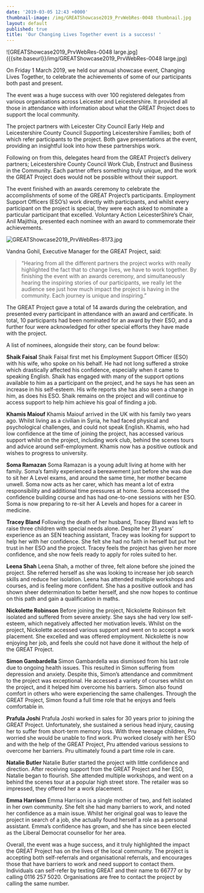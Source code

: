 ```yaml
---
date: '2019-03-05 12:43 +0000'
thumbnail-image: /img/GREATShowcase2019_PrvWebRes-0048 thumbnail.jpg
layout: default
published: true
title: 'Our Changing Lives Together event is a success! '
---
```

![GREATShowcase2019_PrvWebRes-0048 large.jpg]({{site.baseurl}}/img/GREATShowcase2019_PrvWebRes-0048 large.jpg)

On Friday 1 March 2019, we held our annual showcase event, Changing Lives Together, to celebrate the achievements of some of our participants both past and present. 

The event was a huge success with over 100 registered delegates from various organisations across Leicester and Leicestershire. It provided all those in attendance with information about what the GREAT Project does to support the local community.

The project partners with Leicester City Council Early Help and Leicestershire County Council Supporting Leicestershire Families; both of which refer participants to the project. Both gave presentations at the event, providing an insightful look into how these partnerships work.  

Following on from this, delegates heard from the GREAT Project’s delivery partners; Leicestershire County Council Work Club, Enstruct and Business in the Community. Each partner offers something truly unique, and the work the GREAT Project does would not be possible without their support. 

The event finished with an awards ceremony to celebrate the accomplishments of some of the GREAT Project’s participants. Employment Support Officers (ESO’s) work directly with participants, and whilst every participant on the project is special, they were each asked to nominate a particular participant that excelled. Voluntary Action LeicesterShire’s Chair, Anil Majithia, presented each nominee with an award to commemorate their achievements.

![GREATShowcase2019_PrvWebRes-8173.jpg]({{site.baseurl}}/img/GREATShowcase2019_PrvWebRes-8173.jpg)

Vandna Gohil, Executive Manager for the GREAT Project, said: 

> “Hearing from all the different partners the project works with really highlighted the fact that to change lives, we have to work together. By finishing the event with an awards ceremony, and simultaneously hearing the inspiring stories of our participants, we really let the audience see just how much impact the project is having in the community. Each journey is unique and inspiring.”

The GREAT Project gave a total of 14 awards during the celebration, and presented every participant in attendance with an award and certificate. In total, 10 participants had been nominated for an award by their ESO, and a further four were acknowledged for other special efforts they have made with the project. 

A list of nominees, alongside their story, can be found below:

**Shaik Faisal**
Shaik Faisal first met his Employment Support Officer (ESO) with his wife, who spoke on his behalf. He had not long suffered a stroke which drastically affected his confidence, especially when it came to speaking English. Shaik has engaged with many of the support options available to him as a participant on the project, and he says he has seen an increase in his self-esteem. His wife reports she has also seen a change in him, as does his ESO. Shaik remains on the project and will continue to access support to help him achieve his goal of finding a job.

**Khamis Maiouf**
Khamis Maiouf arrived in the UK with his family two years ago. Whilst living as a civilian in Syria, he had faced physical and psychological challenges, and could not speak English. Khamis, who had low confidence at the time of joining the project, has accessed various support whilst on the project, including work club, behind the scenes tours and advice around self-employment. Khamis now has a positive outlook and wishes to progress to university. 

**Soma Ramazan**
Soma Ramazan is a young adult living at home with her family. Soma’s family experienced a bereavement just before she was due to sit her A Level exams, and around the same time, her mother became unwell. Soma now acts as her carer, which has meant a lot of extra responsibility and additional time pressures at home. Soma accessed the confidence building course and has had one-to-one sessions with her ESO. Soma is now preparing to re-sit her A Levels and hopes for a career in medicine. 

**Tracey Bland**
Following the death of her husband, Tracey Bland was left to raise three children with special needs alone. Despite her 21 years’ experience as an SEN teaching assistant, Tracey was looking for support to help her with her confidence. She felt she had no faith in herself but put her trust in her ESO and the project. Tracey feels the project has given her more confidence, and she now feels ready to apply for roles suited to her. 

**Leena Shah**
Leena Shah, a mother of three, felt alone before she joined the project. She referred herself as she was looking to increase her job search skills and reduce her isolation. Leena has attended multiple workshops and courses, and is feeling more confident. She has a positive outlook and has shown sheer determination to better herself, and she now hopes to continue on this path and gain a qualification in maths. 

**Nickolette Robinson**
Before joining the project, Nickolette Robinson felt isolated and suffered from severe anxiety. She says she had very low self-esteem, which negatively affected her motivation levels. Whilst on the project, Nickolette accessed various support and went on to accept a work placement. She excelled and was offered employment. Nickolette is now enjoying her job, and feels she could not have done it without the help of the GREAT Project. 

**Simon Gambardella**
Simon Gambardella was dismissed from his last role due to ongoing health issues. This resulted in Simon suffering from depression and anxiety. Despite this, Simon’s attendance and commitment to the project was exceptional. He accessed a variety of courses whilst on the project, and it helped him overcome his barriers. Simon also found comfort in others who were experiencing the same challenges. Through the GREAT Project, Simon found a full time role that he enjoys and feels comfortable in. 

**Prafula Joshi**
Prafula Joshi worked in sales for 30 years prior to joining the GREAT Project. Unfortunately, she sustained a serious head injury, causing her to suffer from short-term memory loss. With three teenage children, Pru worried she would be unable to find work. Pru worked closely with her ESO and with the help of the GREAT Project, Pru attended various sessions to overcome her barriers. Pru ultimately found a part time role in care. 

**Natalie Butler**
Natalie Butler started the project with little confidence and direction. After receiving support from the GREAT Project and her ESO, Natalie began to flourish. She attended multiple workshops, and went on a behind the scenes tour at a popular high street store. The retailer was so impressed, they offered her a work placement. 

**Emma Harrison**
Emma Harrison is a single mother of two, and felt isolated in her own community. She felt she had many barriers to work, and noted her confidence as a main issue.  Whilst her original goal was to leave the project in search of a job, she actually found herself a role as a personal assistant. Emma’s confidence has grown, and she has since been elected as the Liberal Democrat counsellor for her area. 

Overall, the event was a huge success, and it truly highlighted the impact the GREAT Project has on the lives of the local community. The project is accepting both self-referrals and organisational referrals, and encourages those that have barriers to work and need support to contact them. Individuals can self-refer by texting GREAT and their name to 66777 or by calling 0116 257 5020. Organisations are free to contact the project by calling the same number. 
